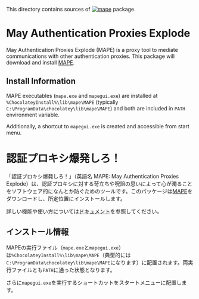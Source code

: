 This directory contains sources of [![mape][mape_version]][mape_package] package.
<!-- First 2 lines are stripped by AU -->
# May Authentication Proxies Explode

[mape_version]: https://img.shields.io/chocolatey/v/mape.svg?label=mape
[mape_package]: https://chocolatey.org/packages/mape

May Authentication Proxies Explode (MAPE) is a proxy tool to mediate communications with other authentication proxies. This package will download and install [MAPE](https://github.com/ipponshimeji/MAPE).

## Install Information

MAPE executables (`mape.exe` and `mapegui.exe`) are installed at `%ChocolateyInstall%\lib\mape\MAPE` (typically `C:\ProgramData\chocolatey\lib\mape\MAPE`) and both are included in `PATH` environment variable.

Additionally, a shortcut to `mapegui.exe` is created and accessible from start menu.

# 認証プロキシ爆発しろ！

「認証プロキシ爆発しろ！」（英語名 MAPE: May Authentication Proxies Explode）は、認証プロキシに対する苛立ちや呪詛の思いによって心が濁ることをソフトウェア的になんとか防ぐためのツールです。このパッケージは[MAPE](https://github.com/ipponshimeji/MAPE)をダウンロードし、所定位置にインストールします。

詳しい機能や使い方については[ドキュメント](https://github.com/ipponshimeji/MAPE/blob/master/Documentation/ja/Index.md)を参照してください。

## インストール情報

MAPEの実行ファイル（`mape.exe`と`mapegui.exe`）は`%ChocolateyInstall%\lib\mape\MAPE`（典型的には`C:\ProgramData\chocolatey\lib\mape\MAPE`になります）に配置されます。両実行ファイルとも`PATH`に通った状態となります。

さらに`mapegui.exe`を実行するショートカットをスタートメニューに配置します。
